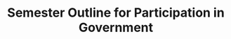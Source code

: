 --- 
layout: document
draft: false
title: Semester Outline for Participation in Government
featured: boycott-hits-problem-school.jpg
featuredAlt: Rev. Milton Galamison in a &quot;600&quot; school classroom with a group of black teenagers
docLink: https://docs.google.com/document/d/e/2PACX-1vRWmTydD-hUmfVfuBG4_c8Rf2Qyeh523gEdVavAp29uhOB1hrxBcwxEmKwm8VqaUyzx6NMcbveOZu7L/pub
docEmbed: >
 <iframe src="https://docs.google.com/document/d/e/2PACX-1vRWmTydD-hUmfVfuBG4_c8Rf2Qyeh523gEdVavAp29uhOB1hrxBcwxEmKwm8VqaUyzx6NMcbveOZu7L/pub?embedded=true" width="100%" height="1200px"></iframe>
--- 